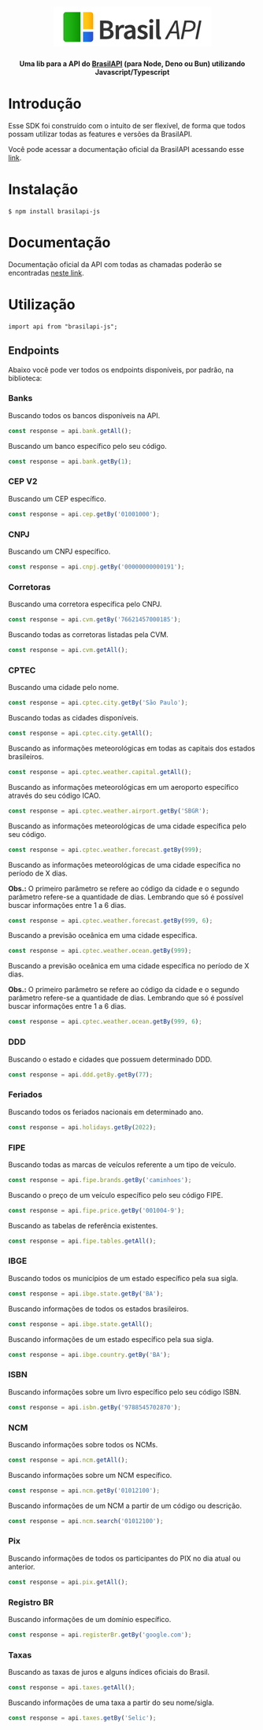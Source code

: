 <h1 align="center"><img src="https://raw.githubusercontent.com/BrasilAPI/BrasilAPI/master/public/brasilapi-logo-small.png" alt="Logo da BrasilAPI"></h1>

<div align="center">
  <p>
    <strong>Uma lib para a API do <a href="https://github.com/BrasilAPI/BrasilAPI">BrasilAPI</a> (para Node, Deno ou Bun) utilizando Javascript/Typescript </strong>
  </p>
</div>

# Introdução

Esse SDK foi construído com o intuito de ser flexível, de forma que todos possam utilizar todas as features 
e versões da BrasilAPI.

Você pode acessar a documentação oficial da BrasilAPI acessando esse [link](https://brasilapi.com.br/docs).

# Instalação

```
$ npm install brasilapi-js
```

# Documentação

Documentação oficial da API com todas as chamadas poderão se encontradas [neste link](https://brasilapi.com.br/docs).


# Utilização

```
import api from "brasilapi-js";
```

## Endpoints

Abaixo você pode ver todos os endpoints disponíveis, por padrão, na biblioteca:

### Banks

Buscando todos os bancos disponíveis na API.
```js
const response = api.bank.getAll();
```

Buscando um banco específico pelo seu código.
```js
const response = api.bank.getBy(1);
```

### CEP V2

Buscando um CEP específico.

```js
const response = api.cep.getBy('01001000');
```

### CNPJ

Buscando um CNPJ específico.

```js
const response = api.cnpj.getBy('00000000000191');
```

### Corretoras

Buscando uma corretora específica pelo CNPJ.

```js
const response = api.cvm.getBy('76621457000185');
```

Buscando todas as corretoras listadas pela CVM.

```js
const response = api.cvm.getAll();
```

### CPTEC

Buscando uma cidade pelo nome.

```js
const response = api.cptec.city.getBy('São Paulo');
```

Buscando todas as cidades disponíveis.

```js
const response = api.cptec.city.getAll();
```

Buscando as informações meteorológicas em todas as capitais dos estados brasileiros.

```js
const response = api.cptec.weather.capital.getAll();
```

Buscando as informações meteorológicas em um aeroporto específico através do seu código ICAO.

```js
const response = api.cptec.weather.airport.getBy('SBGR');
```

Buscando as informações meteorológicas de uma cidade específica pelo seu código.

```js
const response = api.cptec.weather.forecast.getBy(999);
```

Buscando as informações meteorológicas de uma cidade específica no período de X dias.

**Obs.:** O primeiro parâmetro se refere ao código da cidade e o segundo parâmetro refere-se a quantidade de dias.
Lembrando que só é possível buscar informações entre 1 a 6 dias.

```js
const response = api.cptec.weather.forecast.getBy(999, 6);
```

Buscando a previsão oceânica em uma cidade específica.

```js
const response = api.cptec.weather.ocean.getBy(999);
```

Buscando a previsão oceânica em uma cidade específica no período de X dias.

**Obs.:** O primeiro parâmetro se refere ao código da cidade e o segundo parâmetro refere-se a quantidade de dias.
Lembrando que só é possível buscar informações entre 1 a 6 dias.

```js
const response = api.cptec.weather.ocean.getBy(999, 6);
```

### DDD

Buscando o estado e cidades que possuem determinado DDD.

```js
const response = api.ddd.getBy.getBy(77);
```

### Feriados

Buscando todos os feriados nacionais em determinado ano.

```js
const response = api.holidays.getBy(2022);
```

### FIPE

Buscando todas as marcas de veículos referente a um tipo de veículo.

```js
const response = api.fipe.brands.getBy('caminhoes');
```

Buscando o preço de um veículo específico pelo seu código FIPE.

```js
const response = api.fipe.price.getBy('001004-9');
```

Buscando as tabelas de referência existentes.

```js
const response = api.fipe.tables.getAll();
```

### IBGE

Buscando todos os municípios de um estado específico pela sua sigla.

```js
const response = api.ibge.state.getBy('BA');
```

Buscando informações de todos os estados brasileiros.

```js
const response = api.ibge.state.getAll();
```

Buscando informações de um estado específico pela sua sigla.

```js
const response = api.ibge.country.getBy('BA');
```

### ISBN

Buscando informações sobre um livro específico pelo seu código ISBN.

```js
const response = api.isbn.getBy('9788545702870');
```

### NCM

Buscando informações sobre todos os NCMs.

```js
const response = api.ncm.getAll();
```

Buscando informações sobre um NCM específico.

```js
const response = api.ncm.getBy('01012100');
```

Buscando informações de um NCM a partir de um código ou descrição.

```js
const response = api.ncm.search('01012100');
```

### Pix

Buscando informações de todos os participantes do PIX no dia atual ou anterior.

```js
const response = api.pix.getAll();
```

### Registro BR

Buscando informações de um domínio específico.

```js
const response = api.registerBr.getBy('google.com');
```

### Taxas

Buscando as taxas de juros e alguns índices oficiais do Brasil.

```js
const response = api.taxes.getAll();
```

Buscando informações de uma taxa a partir do seu nome/sigla.

```js
const response = api.taxes.getBy('Selic');
```
